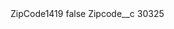 <?xml version="1.0" encoding="UTF-8"?>
<CustomMetadata xmlns="http://soap.sforce.com/2006/04/metadata" xmlns:xsi="http://www.w3.org/2001/XMLSchema-instance" xmlns:xsd="http://www.w3.org/2001/XMLSchema">
    <label>ZipCode1419</label>
    <protected>false</protected>
    <values>
        <field>Zipcode__c</field>
        <value xsi:type="xsd:string">30325</value>
    </values>
</CustomMetadata>
